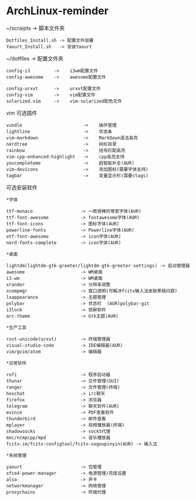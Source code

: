 # ArchLinux-reminder

 ~/scraipts -> 脚本文件夹 

    Dotfiles_Install.sh -> 配置文件部署
	Yaourt_Install.sh   -> 安装Yaourt
 
 ~/dotfiles -> 配置文件夹 

   	config-i3         ->    i3wm配置文件  
	config-awesome    ->    awesome配置文件

	config-urxvt      ->    urxvt配置文件
	config-vim        ->    vim配置文件  
	solarized.vim     ->    vim-solarized配色文件  
 	
vim 可选插件 

	vundle           			 ->    插件管理
    lightline        			 ->    状态条  
    vim-markdown    			 ->    MarkDown语法高亮  
	nerdtree         			 ->    树形目录
	rainbow                      ->    括号匹配高亮
	vim-cpp-enhanced-highlight   ->    cpp高亮支持
	youcompleteme     			 ->    超智能补全(AUR)
	vim-devicons     			 ->    添加图标(需要字体支持)
	tagbar            			 ->    变量显示栏(需要ctags)

可选安装软件 

	*字体
	
	ttf-monaco                  -> 一款很棒的等宽字体(AUR)
	ttf-font-awesome            -> fontawesome字体(AUR)
	ttf-font-icons              -> 图标字体(AUR)
	powerline-fonts             -> Powerline字体(AUR)
	otf-font-awesome            -> icon字体(AUR)
	nerd-fonts-complete         -> icon字体(AUR)
	
	*桌面
	
	lightdm(lightdm-gtk-greeter/lightdm-gtk-greeter-settings) -> 启动管理器
	awesome                     -> WM桌面
	i3-wm                       -> WM桌面
	xrander                     -> 分辨率调整
	xcompmgr                    -> 窗口透明(可解决fcitx输入法皮肤黑框问题)
    lxappearance                -> 主题管理
	polybar                     -> 状态栏	(AUR)polybar-git    
	i3lock                      -> 锁屏软件
	arc-theme                   -> Gtk主题(AUR)
	
	*生产工具
	
	rxvt-unicode(urxvt)         -> 终端管理器
	visual-studio-code          -> IDE编辑器(AUR)
	vim/gvim/atom               -> 编辑器
	
	*日常软件
	
	rofi                        -> 程序启动器  
	thunar                      -> 文件管理(GUI)
	ranger                      -> 文件管理(终端)
	hexchat                     -> irc聊天
	firefox                     -> 浏览器
	telegram                    -> 聊天软件(AUR)
	evince                      -> PDF查看软件
	thunderbird                 -> 邮件查看
	mplayer                     -> 视频播放器(终端)
	shadowsocks                 -> sock5代理
	moc/ncmpcpp/mpd             -> 音乐播放器 
	fcitx-im/fcitx-configtool/fcitx-sogoupinyin(AUR) -> 输入法

	*系统管理

	yaourt                      -> 包管理
    xfce4-power-manager         -> 电源管理/亮度设置
	alsa                        -> 声卡
	networkmanager              -> 网络管理
	proxychains                 -> 终端代理
